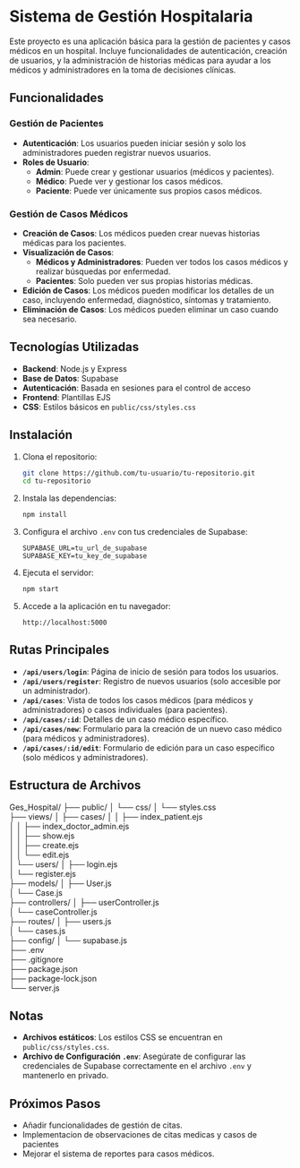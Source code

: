 # Sistema de Gestión Hospitalaria

Este proyecto es una aplicación básica para la gestión de pacientes y casos médicos en un hospital. Incluye funcionalidades de autenticación, creación de usuarios, y la administración de historias médicas para ayudar a los médicos y administradores en la toma de decisiones clínicas.

## Funcionalidades

### Gestión de Pacientes
- **Autenticación**: Los usuarios pueden iniciar sesión y solo los administradores pueden registrar nuevos usuarios.
- **Roles de Usuario**:
  - **Admin**: Puede crear y gestionar usuarios (médicos y pacientes).
  - **Médico**: Puede ver y gestionar los casos médicos.
  - **Paciente**: Puede ver únicamente sus propios casos médicos.

### Gestión de Casos Médicos
- **Creación de Casos**: Los médicos pueden crear nuevas historias médicas para los pacientes.
- **Visualización de Casos**:
  - **Médicos y Administradores**: Pueden ver todos los casos médicos y realizar búsquedas por enfermedad.
  - **Pacientes**: Solo pueden ver sus propias historias médicas.
- **Edición de Casos**: Los médicos pueden modificar los detalles de un caso, incluyendo enfermedad, diagnóstico, síntomas y tratamiento.
- **Eliminación de Casos**: Los médicos pueden eliminar un caso cuando sea necesario.

## Tecnologías Utilizadas

- **Backend**: Node.js y Express
- **Base de Datos**: Supabase
- **Autenticación**: Basada en sesiones para el control de acceso
- **Frontend**: Plantillas EJS
- **CSS**: Estilos básicos en `public/css/styles.css`

## Instalación

1. Clona el repositorio:
    ```bash
    git clone https://github.com/tu-usuario/tu-repositorio.git
    cd tu-repositorio
    ```

2. Instala las dependencias:
    ```bash
    npm install
    ```

3. Configura el archivo `.env` con tus credenciales de Supabase:
    ```
    SUPABASE_URL=tu_url_de_supabase
    SUPABASE_KEY=tu_key_de_supabase
    ```

4. Ejecuta el servidor:
    ```bash
    npm start
    ```

5. Accede a la aplicación en tu navegador:
    ```
    http://localhost:5000
    ```

## Rutas Principales

- **`/api/users/login`**: Página de inicio de sesión para todos los usuarios.
- **`/api/users/register`**: Registro de nuevos usuarios (solo accesible por un administrador).
- **`/api/cases`**: Vista de todos los casos médicos (para médicos y administradores) o casos individuales (para pacientes).
- **`/api/cases/:id`**: Detalles de un caso médico específico.
- **`/api/cases/new`**: Formulario para la creación de un nuevo caso médico (para médicos y administradores).
- **`/api/cases/:id/edit`**: Formulario de edición para un caso específico (solo médicos y administradores).

## Estructura de Archivos
Ges_Hospital/
├── public/
│   └── css/
│       └── styles.css               
├── views/
│   ├── cases/
│   │   ├── index_patient.ejs        
│   │   ├── index_doctor_admin.ejs  
│   │   ├── show.ejs                 
│   │   ├── create.ejs               
│   │   └── edit.ejs                 
│   └── users/
│       ├── login.ejs                
│       └── register.ejs             
├── models/
│   ├── User.js                      
│   └── Case.js                      
├── controllers/
│   ├── userController.js            
│   └── caseController.js            
├── routes/
│   ├── users.js                     
│   └── cases.js                    
├── config/
│   └── supabase.js                  
├── .env                           
├── .gitignore                       
├── package.json                    
├── package-lock.json                
└── server.js                       
## Notas

- **Archivos estáticos**: Los estilos CSS se encuentran en `public/css/styles.css`.
- **Archivo de Configuración `.env`**: Asegúrate de configurar las credenciales de Supabase correctamente en el archivo `.env` y mantenerlo en privado.

## Próximos Pasos

- Añadir funcionalidades de gestión de citas.
- Implementacion de observaciones de citas medicas y casos de pacientes
- Mejorar el sistema de reportes para casos médicos.
